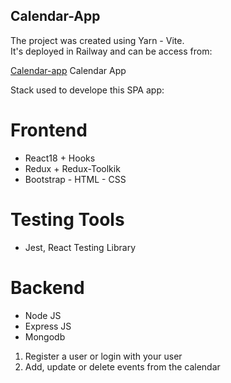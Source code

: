 ## Calendar-App

The project was created using Yarn - Vite.  
It's deployed in Railway and can be access from:  

[Calendar-app](https://calendarapp-backend-production-7073.up.railway.app/)  Calendar App


Stack used to develope this SPA app:  

# Frontend  
* React18 + Hooks  
* Redux + Redux-Toolkik  
* Bootstrap - HTML - CSS  

# Testing Tools  
* Jest, React Testing Library  

# Backend   
* Node JS  
* Express JS  
* Mongodb

1. Register a user or login with your user
2. Add, update or delete events from the calendar